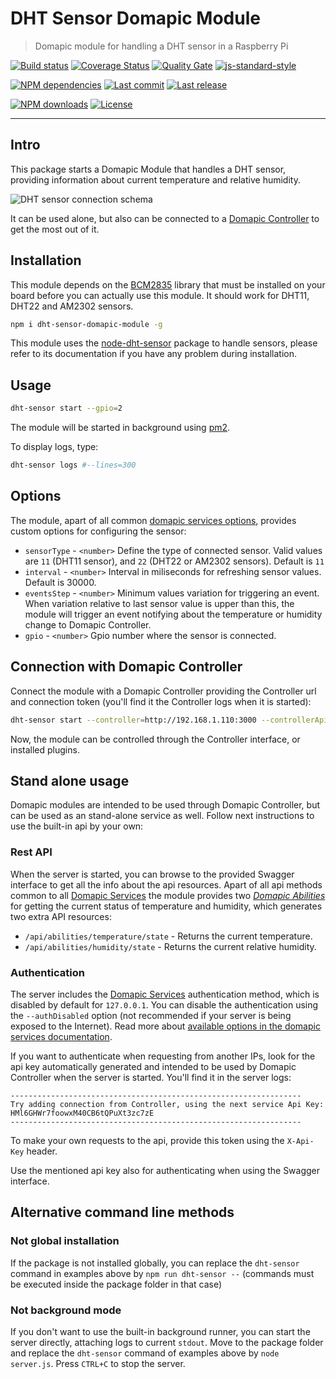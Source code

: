 # DHT Sensor Domapic Module

> Domapic module for handling a DHT sensor in a Raspberry Pi

[![Build status][travisci-image]][travisci-url] [![Coverage Status][coveralls-image]][coveralls-url] [![Quality Gate][quality-gate-image]][quality-gate-url] [![js-standard-style][standard-image]][standard-url]

[![NPM dependencies][npm-dependencies-image]][npm-dependencies-url] [![Last commit][last-commit-image]][last-commit-url] [![Last release][release-image]][release-url]

[![NPM downloads][npm-downloads-image]][npm-downloads-url] [![License][license-image]][license-url]

---

## Intro

This package starts a Domapic Module that handles a DHT sensor, providing information about current temperature and relative humidity.

![DHT sensor connection schema][dht-sensor-schema-image]


It can be used alone, but also can be connected to a [Domapic Controller][domapic-controller-url] to get the most out of it.

## Installation

This module depends on the [BCM2835][bcm-url] library that must be installed on your board before you can actually use this module. It should work for DHT11, DHT22 and AM2302 sensors.

```bash
npm i dht-sensor-domapic-module -g
```

This module uses the [node-dht-sensor][node-dht-sensor-url] package to handle sensors, please refer to its documentation if you have any problem during installation.

## Usage

```bash
dht-sensor start --gpio=2
```

The module will be started in background using [pm2][pm2-url].

To display logs, type:

```bash
dht-sensor logs #--lines=300
```

## Options

The module, apart of all common [domapic services options][domapic-service-options-url], provides custom options for configuring the sensor:

* `sensorType` - `<number>` Define the type of connected sensor. Valid values are `11` (DHT11 sensor), and `22` (DHT22 or AM2302 sensors). Default is `11`
* `interval` - `<number>` Interval in miliseconds for refreshing sensor values. Default is 30000.
* `eventsStep` - `<number>` Minimum values variation for triggering an event. When variation relative to last sensor value is upper than this, the module will trigger an event notifying about the temperature or humidity change to Domapic Controller.
* `gpio` - `<number>` Gpio number where the sensor is connected.

## Connection with Domapic Controller

Connect the module with a Domapic Controller providing the Controller url and connection token (you'll find it the Controller logs when it is started):

```bash
dht-sensor start --controller=http://192.168.1.110:3000 --controllerApiKey=fo--controller-api-key  --save
```

Now, the module can be controlled through the Controller interface, or installed plugins.

## Stand alone usage

Domapic modules are intended to be used through Domapic Controller, but can be used as an stand-alone service as well. Follow next instructions to use the built-in api by your own:

### Rest API

When the server is started, you can browse to the provided Swagger interface to get all the info about the api resources.  Apart of all api methods common to all [Domapic Services][domapic-service-url] the module provides two [_Domapic Abilities_][domapic-service-abilities-url] for getting the current status of temperature and humidity, which generates two extra API resources:

* `/api/abilities/temperature/state` - Returns the current temperature.
* `/api/abilities/humidity/state` - Returns the current relative humidity.

### Authentication

The server includes the [Domapic Services][domapic-service-url] authentication method, which is disabled by default for `127.0.0.1`.
You can disable the authentication using the `--authDisabled` option (not recommended if your server is being exposed to the Internet). Read more about [available options in the domapic services documentation][domapic-service-options-url].

If you want to authenticate when requesting from another IPs, look for the api key automatically generated and intended to be used by Domapic Controller when the server is started. You'll find it in the server logs:

```
-----------------------------------------------------------------
Try adding connection from Controller, using the next service Api Key: HMl6GHWr7foowxM40CB6tQPuXt3zc7zE
-----------------------------------------------------------------
```

To make your own requests to the api, provide this token using the `X-Api-Key` header.

Use the mentioned api key also for authenticating when using the Swagger interface.

## Alternative command line methods

### Not global installation

If the package is not installed globally, you can replace the `dht-sensor` command in examples above by `npm run dht-sensor --` (commands must be executed inside the package folder in that case)

### Not background mode

If you don't want to use the built-in background runner, you can start the server directly, attaching logs to current `stdout`. Move to the package folder and replace the `dht-sensor` command of examples above by `node server.js`. Press `CTRL+C` to stop the server.

[coveralls-image]: https://coveralls.io/repos/github/javierbrea/dht-sensor-domapic-module/badge.svg?branch=master
[coveralls-url]: https://coveralls.io/github/javierbrea/dht-sensor-domapic-module
[travisci-image]: https://travis-ci.com/javierbrea/dht-sensor-domapic-module.svg?branch=master
[travisci-url]: https://travis-ci.com/javierbrea/dht-sensor-domapic-module
[last-commit-image]: https://img.shields.io/github/last-commit/javierbrea/dht-sensor-domapic-module.svg
[last-commit-url]: https://github.com/javierbrea/dht-sensor-domapic-module/commits
[license-image]: https://img.shields.io/npm/l/dht-sensor-domapic-module.svg
[license-url]: https://github.com/javierbrea/dht-sensor-domapic-module/blob/master/LICENSE
[npm-downloads-image]: https://img.shields.io/npm/dm/dht-sensor-domapic-module.svg
[npm-downloads-url]: https://www.npmjs.com/package/dht-sensor-domapic-module
[npm-dependencies-image]: https://img.shields.io/david/javierbrea/dht-sensor-domapic-module.svg
[npm-dependencies-url]: https://david-dm.org/javierbrea/dht-sensor-domapic-module
[quality-gate-image]: https://sonarcloud.io/api/project_badges/measure?project=dht-sensor-domapic-module&metric=alert_status
[quality-gate-url]: https://sonarcloud.io/dashboard?id=dht-sensor-domapic-module
[release-image]: https://img.shields.io/github/release-date/javierbrea/dht-sensor-domapic-module.svg
[release-url]: https://github.com/javierbrea/dht-sensor-domapic-module/releases
[standard-image]: https://img.shields.io/badge/code%20style-standard-brightgreen.svg
[standard-url]: http://standardjs.com/

[bcm-url]: http://www.airspayce.com/mikem/bcm2835/
[node-dht-sensor-url]: https://www.npmjs.com/package/node-dht-sensor
[domapic-controller-url]: https://www.npmjs.com/package/domapic-controller
[domapic-service-options-url]: https://github.com/domapic/domapic-service#options
[domapic-service-abilities-url]: https://github.com/domapic/domapic-service#abilities
[domapic-service-url]: https://github.com/domapic/domapic-service
[pm2-url]: http://pm2.keymetrics.io/

[dht-sensor-schema-image]: http://domapic.com/assets/dht-sensor/fritzing_schema.png


